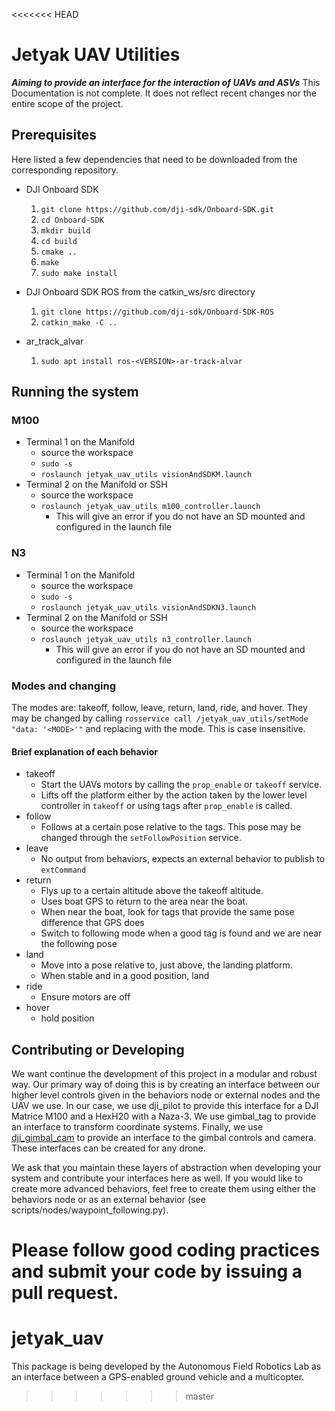 <<<<<<< HEAD
# Jetyak UAV Utilities

***Aiming to provide an interface for the interaction of UAVs and ASVs***
This Documentation is not complete. It does not reflect recent changes nor the entire scope of the project.

## Prerequisites
Here listed a few dependencies that need to be downloaded from the corresponding
repository.

* DJI Onboard SDK
	1. `git clone https://github.com/dji-sdk/Onboard-SDK.git`
	2. `cd Onboard-SDK`
	3. `mkdir build`
	4. `cd build`
	5. `cmake ..`
	6. `make`
	7. `sudo make install`


* DJI Onboard SDK ROS from the catkin_ws/src directory
	1. `git clone https://github.com/dji-sdk/Onboard-SDK-ROS`
	2. `catkin_make -C ..`

* ar\_track\_alvar
	1. `sudo apt install ros-<VERSION>-ar-track-alvar`


## Running the system

### M100
* Terminal 1 on the Manifold
	* source the workspace
	* ```sudo -s```
	* ```roslaunch jetyak_uav_utils visionAndSDKM.launch```
* Terminal 2 on the Manifold or SSH
	* source the workspace
	* ```roslaunch jetyak_uav_utils m100_controller.launch```
		* This will give an error if you do not have an SD mounted and configured in the launch file


### N3
* Terminal 1 on the Manifold
	* source the workspace
	* ```sudo -s```
	* ```roslaunch jetyak_uav_utils visionAndSDKN3.launch```
* Terminal 2 on the Manifold or SSH
	* source the workspace
	* ```roslaunch jetyak_uav_utils n3_controller.launch```
		* This will give an error if you do not have an SD mounted and configured in the launch file

### Modes and changing

The modes are: takeoff, follow, leave, return, land, ride, and hover. They may be changed by calling ```rosservice call /jetyak_uav_utils/setMode "data: '<MODE>'"``` and replacing <MODE> with the mode. This is case insensitive.

#### Brief explanation of each behavior
* takeoff
	* Start the UAVs motors by calling the `prop_enable` or `takeoff` service.
	* Lifts off the platform either by the action taken by the lower level controller in `takeoff` or using tags after `prop_enable` is called.
* follow
	* Follows at a certain pose relative to the tags. This pose may be changed through the `setFollowPosition` service.
* leave
  * No output from behaviors, expects an external behavior to publish to `extCommand`
* return
  * Flys up to a certain altitude above the takeoff altitude.
  * Uses boat GPS to return to the area near the boat.
  * When near the boat, look for tags that provide the same pose difference that GPS does
  * Switch to following mode when a good tag is found and we are near the following pose
* land
  * Move into a pose relative to, just above, the landing platform.
  * When stable and in a good position, land
* ride
  * Ensure motors are off
* hover
  * hold position

## Contributing or Developing
We want continue the development of this project in a modular and robust way. Our primary way of doing this is by creating an interface between our higher level controls given in the behaviors node or external nodes and the UAV we use. In our case, we use dji_pilot to provide this interface for a DJI Matrice M100 and a HexH20 with a Naza-3. We use gimbal_tag to provide an interface to transform coordinate systems. Finally, we use [dji_gimbal_cam](https://github.com/usrl-uofsc/dji_gimbal_cam) to provide an interface to the gimbal controls and camera. These interfaces can be created for any drone.

We ask that you maintain these layers of abstraction when developing your system and contribute your interfaces here as well. If you would like to create more advanced behaviors, feel free to create them using either the behaviors node or as an external behavior (see scripts/nodes/waypoint_following.py).

Please follow good coding practices and submit your code by issuing a pull request.
=======
# jetyak_uav
This package is being developed by the Autonomous Field Robotics Lab as an interface between a GPS-enabled ground vehicle and a multicopter. 
>>>>>>> master

